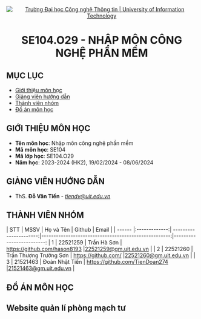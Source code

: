 <p align="center">
  <a href="https://www.uit.edu.vn/" title="Trường Đại học Công nghệ Thông tin" style="border: 5;">
    <img src="https://i.imgur.com/WmMnSRt.png" alt="Trường Đại học Công nghệ Thông tin | University of Information Technology">
  </a>
</p>



<!-- Title -->
<h1 align="center"><b>SE104.O29 - NHẬP MÔN CÔNG NGHỆ PHẦN MỀM</b></h1>



## MỤC LỤC
* [ Giới thiệu môn học](#gioithieumonhoc)
* [ Giảng viên hướng dẫn](#giangvien)
* [ Thành viên nhóm](#thanhvien)
* [ Đồ án môn học](#doan)

## GIỚI THIỆU MÔN HỌC
<a name="gioithieumonhoc"></a>
* **Tên môn học**: Nhập môn công nghệ phần mềm
* **Mã môn học**: SE104
* **Mã lớp học**: SE104.O29
* **Năm học**: 2023-2024 (HK2), 19/02/2024 - 08/06/2024

## GIẢNG VIÊN HƯỚNG DẪN
<a name="giangvien"></a>
* ThS. **Đỗ Văn Tiến** - *tiendv@uit.edu.vn*

## THÀNH VIÊN NHÓM
<a name="thanhvien"></a>
| STT    | MSSV          | Họ và Tên              | Github                                               | Email                   |
| ------ |:-------------:| ----------------------:|-----------------------------------------------------:|-------------------------:
| 1      | 22521259      | Trần Hà Sơn            | https://github.com/hason8193                         |22521259@gm.uit.edu.vn  |
| 2      | 22521260      | Trần Thượng Trường Sơn | https://github.com/                                  |22521260@gm.uit.edu.vn  |
| 3      | 21521463      | Đoàn Nhật Tiến         | https://github.com/TienDoan274                       |21521463@gm.uit.edu.vn  |

## ĐỒ ÁN MÔN HỌC
<a name="doan"></a>
<h2>Website quản lí phòng mạch tư</h2>
